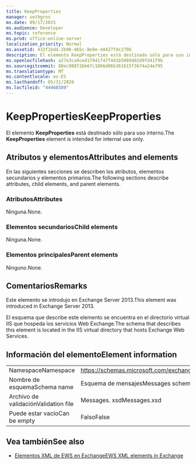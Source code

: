 ```yaml
---
title: KeepProperties
manager: sethgros
ms.date: 09/17/2015
ms.audience: Developer
ms.topic: reference
ms.prod: office-online-server
localization_priority: Normal
ms.assetid: 433f1bdd-2b96-465c-8e9e-e8427fdc2796
description: El elemento KeepProperties está destinado sólo para uso interno.
ms.openlocfilehash: a27e3ca9ced1f941f47f441b5089d02d9fd41f9b
ms.sourcegitcommit: 88ec988f2bb67c1866d06b361615f3674a24e795
ms.translationtype: MT
ms.contentlocale: es-ES
ms.lasthandoff: 05/31/2020
ms.locfileid: "44468589"
---
```

# <a name="keepproperties"></a><span data-ttu-id="f3367-103">KeepProperties</span><span class="sxs-lookup"><span data-stu-id="f3367-103">KeepProperties</span></span>

<span data-ttu-id="f3367-104">El elemento **KeepProperties** está destinado sólo para uso interno.</span><span class="sxs-lookup"><span data-stu-id="f3367-104">The **KeepProperties** element is intended for internal use only.</span></span> 

## <a name="attributes-and-elements"></a><span data-ttu-id="f3367-105">Atributos y elementos</span><span class="sxs-lookup"><span data-stu-id="f3367-105">Attributes and elements</span></span>

<span data-ttu-id="f3367-106">En las siguientes secciones se describen los atributos, elementos secundarios y elementos primarios.</span><span class="sxs-lookup"><span data-stu-id="f3367-106">The following sections describe attributes, child elements, and parent elements.</span></span>
  
### <a name="attributes"></a><span data-ttu-id="f3367-107">Atributos</span><span class="sxs-lookup"><span data-stu-id="f3367-107">Attributes</span></span>

<span data-ttu-id="f3367-108">Ninguna.</span><span class="sxs-lookup"><span data-stu-id="f3367-108">None.</span></span>
  
### <a name="child-elements"></a><span data-ttu-id="f3367-109">Elementos secundarios</span><span class="sxs-lookup"><span data-stu-id="f3367-109">Child elements</span></span>

<span data-ttu-id="f3367-110">Ninguna.</span><span class="sxs-lookup"><span data-stu-id="f3367-110">None.</span></span>
  
### <a name="parent-elements"></a><span data-ttu-id="f3367-111">Elementos principales</span><span class="sxs-lookup"><span data-stu-id="f3367-111">Parent elements</span></span>

<span data-ttu-id="f3367-112">Ninguno.</span><span class="sxs-lookup"><span data-stu-id="f3367-112">None.</span></span>
  
## <a name="remarks"></a><span data-ttu-id="f3367-113">Comentarios</span><span class="sxs-lookup"><span data-stu-id="f3367-113">Remarks</span></span>

<span data-ttu-id="f3367-114">Este elemento se introdujo en Exchange Server 2013.</span><span class="sxs-lookup"><span data-stu-id="f3367-114">This element was introduced in Exchange Server 2013.</span></span>
  
<span data-ttu-id="f3367-115">El esquema que describe este elemento se encuentra en el directorio virtual IIS que hospeda los servicios Web Exchange.</span><span class="sxs-lookup"><span data-stu-id="f3367-115">The schema that describes this element is located in the IIS virtual directory that hosts Exchange Web Services.</span></span>
  
## <a name="element-information"></a><span data-ttu-id="f3367-116">Información del elemento</span><span class="sxs-lookup"><span data-stu-id="f3367-116">Element information</span></span>

|||
|:-----|:-----|
|<span data-ttu-id="f3367-117">Namespace</span><span class="sxs-lookup"><span data-stu-id="f3367-117">Namespace</span></span>  <br/> |https://schemas.microsoft.com/exchange/services/2006/messages  <br/> |
|<span data-ttu-id="f3367-118">Nombre de esquema</span><span class="sxs-lookup"><span data-stu-id="f3367-118">Schema name</span></span>  <br/> |<span data-ttu-id="f3367-119">Esquema de mensajes</span><span class="sxs-lookup"><span data-stu-id="f3367-119">Messages schema</span></span>  <br/> |
|<span data-ttu-id="f3367-120">Archivo de validación</span><span class="sxs-lookup"><span data-stu-id="f3367-120">Validation file</span></span>  <br/> |<span data-ttu-id="f3367-121">Messages. xsd</span><span class="sxs-lookup"><span data-stu-id="f3367-121">Messages.xsd</span></span>  <br/> |
|<span data-ttu-id="f3367-122">Puede estar vacío</span><span class="sxs-lookup"><span data-stu-id="f3367-122">Can be empty</span></span>  <br/> |<span data-ttu-id="f3367-123">Falso</span><span class="sxs-lookup"><span data-stu-id="f3367-123">False</span></span>  <br/> |
   
## <a name="see-also"></a><span data-ttu-id="f3367-124">Vea también</span><span class="sxs-lookup"><span data-stu-id="f3367-124">See also</span></span>



- [<span data-ttu-id="f3367-125">Elementos XML de EWS en Exchange</span><span class="sxs-lookup"><span data-stu-id="f3367-125">EWS XML elements in Exchange</span></span>](ews-xml-elements-in-exchange.md)

